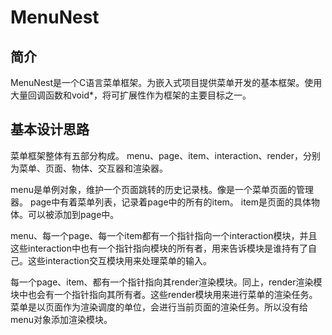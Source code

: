# MenuNest

## 简介
MenuNest是一个C语言菜单框架。为嵌入式项目提供菜单开发的基本框架。使用大量回调函数和void*，将可扩展性作为框架的主要目标之一。

## 基本设计思路
菜单框架整体有五部分构成。
menu、page、item、interaction、render，分别为菜单、页面、物体、交互器和渲染器。

menu是单例对象，维护一个页面跳转的历史记录栈。像是一个菜单页面的管理器。
page中有着菜单列表，记录着page中的所有的item。
item是页面的具体物体。可以被添加到page中。

menu、每一个page、每一个item都有一个指针指向一个interaction模块，并且这些interaction中也有一个指针指向模块的所有者，用来告诉模块是谁持有了自己。这些interaction交互模块用来处理菜单的输入。

每一个page、item、都有一个指针指向其render渲染模块。同上，render渲染模块中也会有一个指针指向其所有者。这些render模块用来进行菜单的渲染任务。菜单是以页面作为渲染调度的单位，会进行当前页面的渲染任务。所以没有给menu对象添加渲染模块。

